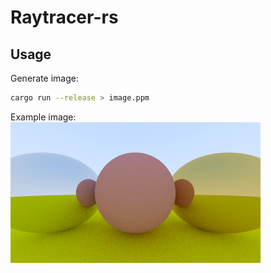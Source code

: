 # Raytracer-rs

## Usage

Generate image:

```sh
cargo run --release > image.ppm
```

Example image:
![Image](./images/image.png "Ray tracing example")
